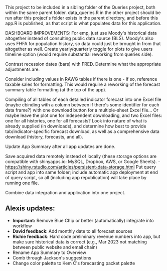 This project to be included in a sibling folder of the Queries project, both within the same parent folder.
data_queries.R in the other project should be run after this project's folder exists in the parent directory, and before this app.R is published, as that script is what populates data for this application.



DASHBOARD IMPROVEMENTS:
For emp, just use Moody's historical data altogether instead of consulting public data source (BLS).
Moody's also uses FHFA for population history, so data could just be brought in from that altogether as well.
Create yearly/quarterly toggle for plots to give users timeline option (would require substantial reworking from queries side).

Contrast recession dates (bars) with FRED. Determine what the appropriate adjustments are.

Consider including values in RAWG tables if there is one - if so, reference taxable sales for formatting. This would require a reworking of the forecast summary table formatting (at the top of the app).

Compiling of all tables of each detailed indicator forecast into one Excel file (maybe cbinding with a column between if there's some identifier for each data frame?) with one download button for a multiple-sheet Excel file... Or maybe leave the plot one for independent downloading, and two Excel files: one for all histories, one for all forecasts?
Look into nature of what is already supplied (in downloads), and determine how best to provide tab/indicator-specific forecast download, as well as a comprehensive data download (history, forecasts, and all).

Update App Summary after all app updates are done.

Save acquired data remotely instead of locally (these storage options are compatible with shinyapps.io: MySQL, Dropbox, AWS, or Google Sheets). -https://shiny.rstudio.com/articles/persistent-data-storage.html
Put query script and app into same folder; include automatic app deployment at end of query script, so all (including app republication) will take place by running one file.

Combine data integration and application into one project.


## Alexis updates:

- **Important:** Remove Blue Chip or better (automatically) integrate into workflow
- **David feedback**: Add monthly date to all forecast sources
- **Richie feedback**: Hard code preliminary revenue numbers into app, but make sure historical data is correct (e.g., Mar 2023 not matching between public website and email chain)
- Rename App Summary to Overview
- Comb through Jackson's suggestions
- Change color palette to Kem C's forecasting packet palette
